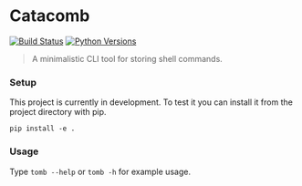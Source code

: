 # Catacomb

[![Build Status](https://travis-ci.org/mitchjeitani/catacomb.svg?branch=develop)](https://travis-ci.org/mitchjeitani/catacomb)
[![Python Versions](https://img.shields.io/badge/python-3.4,%203.5,%203.6-blue.svg)](https://travis-ci.org/mitchjeitani/catacomb)

> A minimalistic CLI tool for storing shell commands.

### Setup

This project is currently in development. To test it you can install it from the project directory with pip.

`pip install -e .`

### Usage

Type `tomb --help` or `tomb -h` for example usage.
